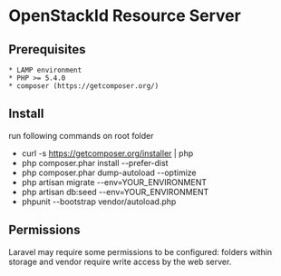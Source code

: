 # OpenStackId Resource Server

## Prerequisites

    * LAMP environment
    * PHP >= 5.4.0
    * composer (https://getcomposer.org/)

## Install

run following commands on root folder
   * curl -s https://getcomposer.org/installer | php
   * php composer.phar install --prefer-dist
   * php composer.phar dump-autoload --optimize
   * php artisan migrate --env=YOUR_ENVIRONMENT
   * php artisan db:seed --env=YOUR_ENVIRONMENT
   * phpunit --bootstrap vendor/autoload.php
   
   
## Permissions

Laravel may require some permissions to be configured: folders within storage and vendor require write access by the web server.   
